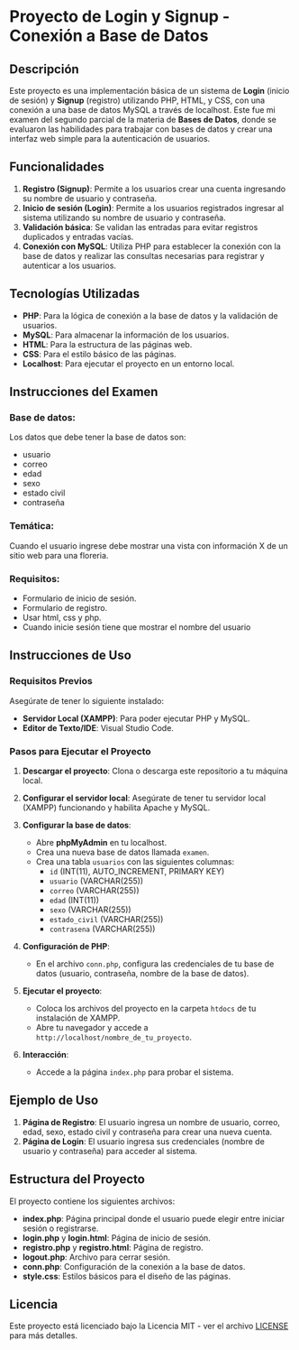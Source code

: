 # Proyecto de Login y Signup - Conexión a Base de Datos

## Descripción

Este proyecto es una implementación básica de un sistema de **Login** (inicio de sesión) y **Signup** (registro) utilizando PHP, HTML, y CSS, con una conexión a una base de datos MySQL a través de localhost. Este fue mi examen del segundo parcial de la materia de **Bases de Datos**, donde se evaluaron las habilidades para trabajar con bases de datos y crear una interfaz web simple para la autenticación de usuarios.

## Funcionalidades

1. **Registro (Signup)**: Permite a los usuarios crear una cuenta ingresando su nombre de usuario y contraseña.
2. **Inicio de sesión (Login)**: Permite a los usuarios registrados ingresar al sistema utilizando su nombre de usuario y contraseña.
3. **Validación básica**: Se validan las entradas para evitar registros duplicados y entradas vacías.
4. **Conexión con MySQL**: Utiliza PHP para establecer la conexión con la base de datos y realizar las consultas necesarias para registrar y autenticar a los usuarios.

## Tecnologías Utilizadas

- **PHP**: Para la lógica de conexión a la base de datos y la validación de usuarios.
- **MySQL**: Para almacenar la información de los usuarios.
- **HTML**: Para la estructura de las páginas web.
- **CSS**: Para el estilo básico de las páginas.
- **Localhost**: Para ejecutar el proyecto en un entorno local.

## Instrucciones del Examen

### Base de datos:
Los datos que debe tener la base de datos son:
- usuario
- correo
- edad
- sexo
- estado civil
- contraseña

### Temática:
Cuando el usuario ingrese debe mostrar una vista con información X de un sitio web para una floreria.

### Requisitos:
- Formulario de inicio de sesión.
- Formulario de registro.
- Usar html, css y php.
- Cuando inicie sesión tiene que mostrar el nombre del usuario

## Instrucciones de Uso

### Requisitos Previos

Asegúrate de tener lo siguiente instalado:

- **Servidor Local (XAMPP)**: Para poder ejecutar PHP y MySQL.
- **Editor de Texto/IDE**: Visual Studio Code.

### Pasos para Ejecutar el Proyecto

1. **Descargar el proyecto**: Clona o descarga este repositorio a tu máquina local.

2. **Configurar el servidor local**: Asegúrate de tener tu servidor local (XAMPP) funcionando y habilita Apache y MySQL.

3. **Configurar la base de datos**:
   - Abre **phpMyAdmin** en tu localhost.
   - Crea una nueva base de datos llamada `examen`.
   - Crea una tabla `usuarios` con las siguientes columnas:
     - `id` (INT(11), AUTO_INCREMENT, PRIMARY KEY)
     - `usuario` (VARCHAR(255))
     - `correo` (VARCHAR(255))
     - `edad` (INT(11))
     - `sexo` (VARCHAR(255))
     - `estado_civil` (VARCHAR(255))
     - `contrasena` (VARCHAR(255))

4. **Configuración de PHP**:
   - En el archivo `conn.php`, configura las credenciales de tu base de datos (usuario, contraseña, nombre de la base de datos).
   
5. **Ejecutar el proyecto**:
   - Coloca los archivos del proyecto en la carpeta `htdocs` de tu instalación de XAMPP.
   - Abre tu navegador y accede a `http://localhost/nombre_de_tu_proyecto`.

6. **Interacción**:
   - Accede a la página `index.php` para probar el sistema.

## Ejemplo de Uso

1. **Página de Registro**: El usuario ingresa un nombre de usuario, correo, edad, sexo, estado civil y contraseña para crear una nueva cuenta.
2. **Página de Login**: El usuario ingresa sus credenciales (nombre de usuario y contraseña) para acceder al sistema.

## Estructura del Proyecto

El proyecto contiene los siguientes archivos:

- **index.php**: Página principal donde el usuario puede elegir entre iniciar sesión o registrarse.
- **login.php** y **login.html**: Página de inicio de sesión.
- **registro.php** y **registro.html**: Página de registro.
- **logout.php**: Archivo para cerrar sesión.
- **conn.php**: Configuración de la conexión a la base de datos.
- **style.css**: Estilos básicos para el diseño de las páginas.

## Licencia

Este proyecto está licenciado bajo la Licencia MIT - ver el archivo [LICENSE](LICENSE) para más detalles.

